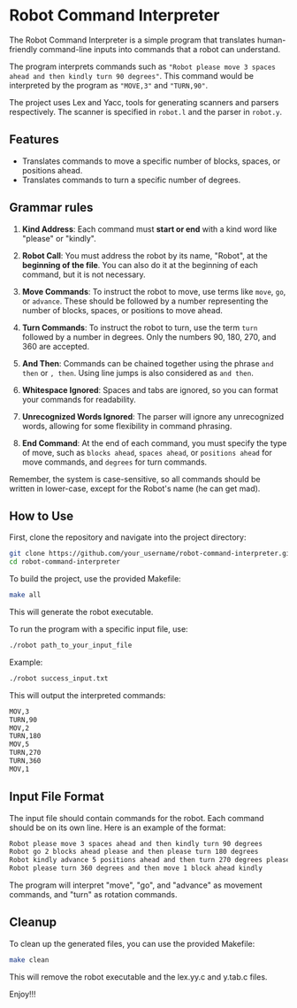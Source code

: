 # Robot Command Interpreter

The Robot Command Interpreter is a simple program that translates human-friendly command-line inputs into commands that a robot can understand. 

The program interprets commands such as `"Robot please move 3 spaces ahead and then kindly turn 90 degrees"`. This command would be interpreted by the program as `"MOVE,3"` and `"TURN,90"`.

The project uses Lex and Yacc, tools for generating scanners and parsers respectively. The scanner is specified in `robot.l` and the parser in `robot.y`. 

## Features

- Translates commands to move a specific number of blocks, spaces, or positions ahead.
- Translates commands to turn a specific number of degrees.

## Grammar rules

1. **Kind Address**: Each command must **start or end** with a kind word like "please" or "kindly".

2. **Robot Call**: You must address the robot by its name, "Robot", at the **beginning of the file**. You can also do it at the beginning of each command, but it is not necessary.

3. **Move Commands**: To instruct the robot to move, use terms like `move`, `go`, or `advance`. These should be followed by a number representing the number of blocks, spaces, or positions to move ahead.

4. **Turn Commands**: To instruct the robot to turn, use the term `turn` followed by a number in degrees. Only the numbers 90, 180, 270, and 360 are accepted.

5. **And Then**: Commands can be chained together using the phrase `and then` or `, then`. Using line jumps is also considered as `and then`.

6. **Whitespace Ignored**: Spaces and tabs are ignored, so you can format your commands for readability.

7. **Unrecognized Words Ignored**: The parser will ignore any unrecognized words, allowing for some flexibility in command phrasing.

8. **End Command**: At the end of each command, you must specify the type of move, such as `blocks ahead`, `spaces ahead`, or `positions ahead` for move commands, and `degrees` for turn commands.

Remember, the system is case-sensitive, so all commands should be written in lower-case, except for the Robot's name (he can get mad).

## How to Use

First, clone the repository and navigate into the project directory:

```bash
git clone https://github.com/your_username/robot-command-interpreter.git
cd robot-command-interpreter
```

To build the project, use the provided Makefile:

```bash
make all
```

This will generate the robot executable.

To run the program with a specific input file, use:

```bash
./robot path_to_your_input_file
```

Example:

```bash
./robot success_input.txt
```

This will output the interpreted commands:
```bash
MOV,3
TURN,90
MOV,2
TURN,180
MOV,5
TURN,270
TURN,360
MOV,1
```

## Input File Format

The input file should contain commands for the robot. Each command should be on its own line. Here is an example of the format:

```bash
Robot please move 3 spaces ahead and then kindly turn 90 degrees
Robot go 2 blocks ahead please and then please turn 180 degrees
Robot kindly advance 5 positions ahead and then turn 270 degrees please
Robot please turn 360 degrees and then move 1 block ahead kindly
```

The program will interpret "move", "go", and "advance" as movement commands, and "turn" as rotation commands.

## Cleanup

To clean up the generated files, you can use the provided Makefile:

```bash
make clean
```

This will remove the robot executable and the lex.yy.c and y.tab.c files.

Enjoy!!!
